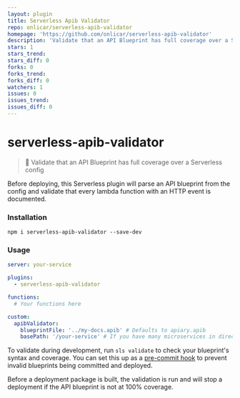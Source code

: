 ```yaml
---
layout: plugin
title: Serverless Apib Validator
repo: onlicar/serverless-apib-validator
homepage: 'https://github.com/onlicar/serverless-apib-validator'
description: 'Validate that an API Blueprint has full coverage over a Serverless config'
stars: 1
stars_trend: 
stars_diff: 0
forks: 0
forks_trend: 
forks_diff: 0
watchers: 1
issues: 0
issues_trend: 
issues_diff: 0
---
```



# serverless-apib-validator

> 📘 Validate that an API Blueprint has full coverage over a Serverless config

Before deploying, this Serverless plugin will parse an API blueprint from the config and validate that every lambda function with an HTTP event is documented.

### Installation

```
npm i serverless-apib-validator --save-dev
```

### Usage

```yml
server: your-service

plugins:
  - serverless-apib-validator

functions:
  # Your functions here

custom:
  apibValidator:
    blueprintFile: '../my-docs.apib' # Defaults to apiary.apib
    basePath: '/your-service' # If you have many microservices in directories, you can define a prefix such as /your-service
```

To validate during development, run `sls validate` to check your blueprint's syntax and coverage. You can set this up as a [pre-commit hook](https://github.com/typicode/husky) to prevent invalid blueprints being committed and deployed.

Before a deployment package is built, the validation is run and will stop a deployment if the API blueprint is not at 100% coverage.

